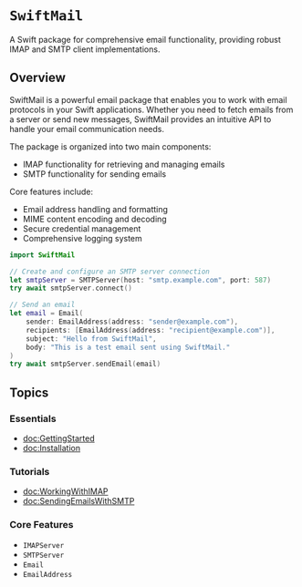 # ``SwiftMail``

A Swift package for comprehensive email functionality, providing robust IMAP and SMTP client implementations.

## Overview

SwiftMail is a powerful email package that enables you to work with email protocols in your Swift applications. Whether you need to fetch emails from a server or send new messages, SwiftMail provides an intuitive API to handle your email communication needs.

The package is organized into two main components:
- IMAP functionality for retrieving and managing emails
- SMTP functionality for sending emails

Core features include:
- Email address handling and formatting
- MIME content encoding and decoding
- Secure credential management
- Comprehensive logging system

```swift
import SwiftMail

// Create and configure an SMTP server connection
let smtpServer = SMTPServer(host: "smtp.example.com", port: 587)
try await smtpServer.connect()

// Send an email
let email = Email(
    sender: EmailAddress(address: "sender@example.com"),
    recipients: [EmailAddress(address: "recipient@example.com")],
    subject: "Hello from SwiftMail",
    body: "This is a test email sent using SwiftMail."
)
try await smtpServer.sendEmail(email)
```

## Topics

### Essentials

- <doc:GettingStarted>
- <doc:Installation>

### Tutorials

- <doc:WorkingWithIMAP>
- <doc:SendingEmailsWithSMTP>

### Core Features

- ``IMAPServer``
- ``SMTPServer``
- ``Email``
- ``EmailAddress``
